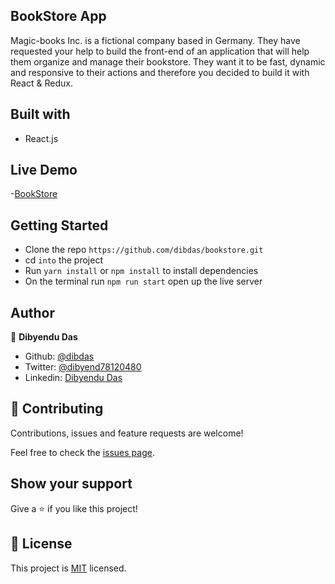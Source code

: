 
## BookStore App
Magic-books Inc. is a fictional company based in Germany. They have requested your help to build the front-end of an application that will help them organize and manage their bookstore. They want it to be fast, dynamic and responsive to their actions and therefore you decided to build it with React & Redux.

## Built with
- React.js

## Live Demo

-[BookStore]( https://nameless-gorge-60182.herokuapp.com/)

## Getting Started

- Clone the repo `https://github.com/dibdas/bookstore.git`
- cd `into` the project
- Run `yarn install` or `npm install` to install dependencies
- On the terminal run `npm run start` open up the live server


## Author

👤 **Dibyendu Das**
- Github: [@dibdas](https://github.com/dibdas)
- Twitter: [@dibyend78120480](https://twitter.com/dibyend78120480)
- Linkedin: [Dibyendu Das](https://www.linkedin.com/in/dibdas/)

## 🤝 Contributing

Contributions, issues and feature requests are welcome!

Feel free to check the [issues page](issues/).

## Show your support

Give a ⭐️ if you like this project!



## 📝 License

This project is [MIT](./LICENSE) licensed.
